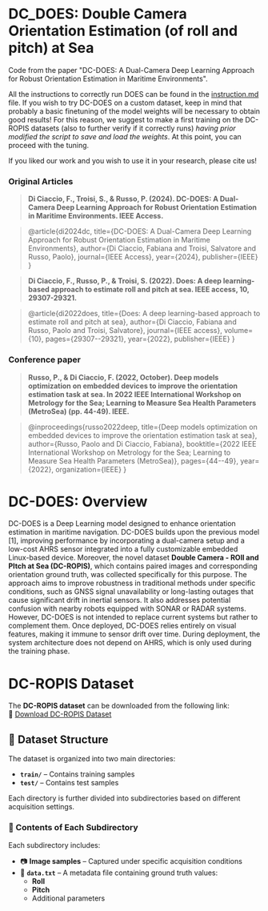 # DC_DOES: Double Camera Orientation Estimation (of roll and pitch) at Sea
Code from the paper "DC-DOES: A Dual-Camera Deep Learning Approach for Robust Orientation Estimation in Maritime Environments". 

All the instructions to correctly run DOES can be found in the [instruction.md](./instruction.md) file.
If you wish to try DC-DOES on a custom dataset, keep in mind that probably a basic finetuning of the model weights will be necessary to obtain good results! For this reason, we suggest to make a first training on the DC-ROPIS datasets (also to further verify if it correctly runs) *having prior modified the script to save and load the weights*. At this point, you can proceed with the tuning.

If you liked our work and you wish to use it in your research, please cite us!

### Original Articles

> **Di Ciaccio, F., Troisi, S., & Russo, P. (2024). DC-DOES: A Dual-Camera Deep Learning Approach for Robust Orientation Estimation in Maritime Environments. IEEE Access.**

> @article{di2024dc,
  title={DC-DOES: A Dual-Camera Deep Learning Approach for Robust Orientation Estimation in Maritime Environments},
  author={Di Ciaccio, Fabiana and Troisi, Salvatore and Russo, Paolo},
  journal={IEEE Access},
  year={2024},
  publisher={IEEE}
}

> **Di Ciaccio, F., Russo, P., & Troisi, S. (2022). Does: A deep learning-based approach to estimate roll and pitch at sea. IEEE access, 10, 29307-29321.**

> @article{di2022does,
  title={Does: A deep learning-based approach to estimate roll and pitch at sea},
  author={Di Ciaccio, Fabiana and Russo, Paolo and Troisi, Salvatore},
  journal={IEEE access},
  volume={10},
  pages={29307--29321},
  year={2022},
  publisher={IEEE}
}

### Conference paper
> **Russo, P., & Di Ciaccio, F. (2022, October). Deep models optimization on embedded devices to improve the orientation estimation task at sea. In 2022 IEEE International Workshop on Metrology for the Sea; Learning to Measure Sea Health Parameters (MetroSea) (pp. 44-49). IEEE.**

> @inproceedings{russo2022deep,
  title={Deep models optimization on embedded devices to improve the orientation estimation task at sea},
  author={Russo, Paolo and Di Ciaccio, Fabiana},
  booktitle={2022 IEEE International Workshop on Metrology for the Sea; Learning to Measure Sea Health Parameters (MetroSea)},
  pages={44--49},
  year={2022},
  organization={IEEE}
}


# DC-DOES: Overview
DC-DOES is a Deep Learning model designed to enhance orientation estimation in maritime navigation. DC-DOES builds upon the previous model [1], improving performance by incorporating a dual-camera setup and a low-cost AHRS sensor integrated into a fully customizable embedded Linux-based device. Moreover, the novel dataset **Double Camera - ROll and PItch at Sea (DC-ROPIS)**, which contains paired images and corresponding orientation ground truth, was collected specifically for this purpose.
The approach aims to improve robustness in traditional methods under specific conditions, such as GNSS signal unavailability or long-lasting outages that cause significant drift in inertial sensors. It also addresses potential confusion with nearby robots equipped with SONAR or RADAR systems. However, DC-DOES is not intended to replace current systems but rather to complement them. 
Once deployed, DC-DOES relies entirely on visual features, making it immune to sensor drift over time. During deployment, the system architecture does not depend on AHRS, which is only used during the training phase.
<!--- ### DANAE Roll estimation - OXIO Dataset

![plot](./Results_Figure/oxford_LKF_phi.jpg)
![plot](./Results_Figure/oxford_danae1_phi.jpg)

### DANAE Pitch estimation - UCS Dataset
![plot](./Results_Figure/ucs_lkf_theta.jpg)
![plot](./Results_Figure/ucs_danae1_theta.jpg)

DANAE++ is the enhanced version of the first architecture: it is able to denoise IMU/AHRS data obtained through both the Linear (LKF) and Extended (EKF) Kalman filter-derived values. Better results are achieved by DANAE++ also when compared to common low-pass filters (in our study, the [Butter LP filter](https://docs.scipy.org/doc/scipy/reference/generated/scipy.signal.butter.html
) and the [Uniform1d filter](https://docs.scipy.org/doc/scipy/reference/generated/scipy.ndimage.uniform_filter.html) both provided by the Scipy library).

The following images shows the results obtained by DANAE++ w.r.t. the roll angle estimation provided by the EKF and the LP filters for the OXIO Dataset, together with DANAE++ performance on the pitch angle estimation for the UCS Dataset.

### DANAE++ Roll estimation - OXIO Dataset
![plot](./Results_Figure/oxford_EKF_phi.jpg)
![plot](./Results_Figure/oxford_danae++_phi.jpg)
![plot](./Results_Figure/comparative_filters_butter_phi.jpg)
![plot](./Results_Figure/comparative_filters_uniform_phi.jpg)

### DANAE++ Pitch estimation - UCS Dataset
![plot](./Results_Figure/ucs_ekf_theta.jpg)
![plot](./Results_Figure/ucs_danae++_theta.jpg) ... -->


# DC-ROPIS Dataset

The **DC-ROPIS dataset** can be downloaded from the following link:  
🔗 [Download DC-ROPIS Dataset](https://studentiuniparthenope-my.sharepoint.com/:u:/g/personal/fabiana_diciaccio_studenti_uniparthenope_it/EUL0gccLZ21Fhn0B83ixg5IBNHkFRINY7qP1v4ThdPpf2g?e=8Jt3lC)

## 📂 Dataset Structure

The dataset is organized into two main directories:

- **`train/`** – Contains training samples  
- **`test/`** – Contains test samples  

Each directory is further divided into subdirectories based on different acquisition settings.

### 📁 Contents of Each Subdirectory

Each subdirectory includes:

- 📷 **Image samples** – Captured under specific acquisition conditions  
- 📄 **`data.txt`** – A metadata file containing ground truth values:
  - **Roll**
  - **Pitch**
  - Additional parameters
